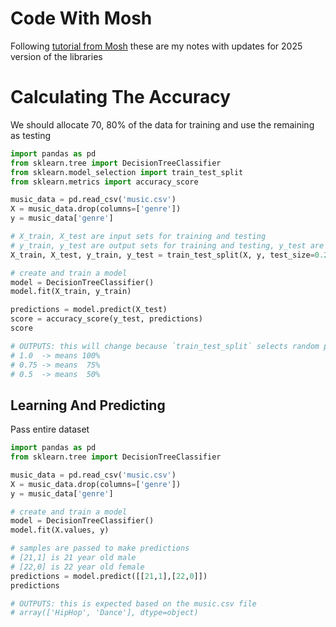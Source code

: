# Code With Mosh

Following [tutorial from Mosh](https://www.youtube.com/watch?v=7eh4d6sabA0) these are my notes with updates for 2025 version of the libraries

# Calculating The Accuracy

We should allocate 70, 80% of the data for training and use the remaining as testing

```python
import pandas as pd
from sklearn.tree import DecisionTreeClassifier
from sklearn.model_selection import train_test_split
from sklearn.metrics import accuracy_score

music_data = pd.read_csv('music.csv')
X = music_data.drop(columns=['genre']) 
y = music_data['genre']

# X_train, X_test are input sets for training and testing
# y_train, y_test are output sets for training and testing, y_test are the expected values
X_train, X_test, y_train, y_test = train_test_split(X, y, test_size=0.2) # 20% of data to test

# create and train a model
model = DecisionTreeClassifier()
model.fit(X_train, y_train)

predictions = model.predict(X_test)
score = accuracy_score(y_test, predictions)
score

# OUTPUTS: this will change because `train_test_split` selects random parts of the CSV and the sample size is only 18
# 1.0  -> means 100%
# 0.75 -> means  75%
# 0.5  -> means  50%
```

## Learning And Predicting

Pass entire dataset

```python
import pandas as pd
from sklearn.tree import DecisionTreeClassifier

music_data = pd.read_csv('music.csv')
X = music_data.drop(columns=['genre']) 
y = music_data['genre']

# create and train a model
model = DecisionTreeClassifier()
model.fit(X.values, y)

# samples are passed to make predictions
# [21,1] is 21 year old male
# [22,0] is 22 year old female
predictions = model.predict([[21,1],[22,0]])
predictions

# OUTPUTS: this is expected based on the music.csv file
# array(['HipHop', 'Dance'], dtype=object)
```

